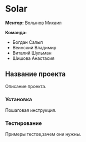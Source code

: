 # Solar
**Ментор:** Волынов Михаил

**Команда:**
* Богдан Салып
* Веинский Владимир
* Виталий Шульман
* Шишова Анастасия

## Название проекта
Описание проекта.

### Установка
Пошаговая инструкция.

### Тестирование
Примеры тестов,зачем они нужны.